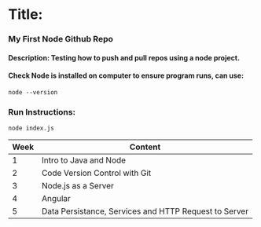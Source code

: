 # Title: 
### My First Node Github Repo

#### Description: Testing how to push and pull repos using a node project. 

#### Check Node is installed on computer to ensure program runs, can use:
```
node --version
```

### Run Instructions:
```
node index.js
```

Week | Content
---- | -------
1    | Intro to Java and Node
2    | Code Version Control with Git
3    | Node.js as a Server
4    | Angular
5    | Data Persistance, Services and HTTP Request to Server

